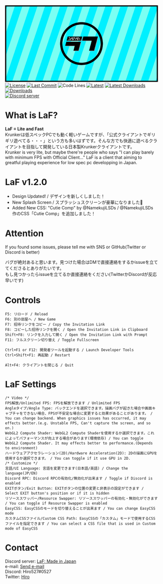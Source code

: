 ![TitleImage](https://raw.githubusercontent.com/Hiro527/LaF/master/app/img/social.png)</br>
[![License](https://img.shields.io/github/license/Hiro527/LaF?style=flat-square)](https://github.com/Hiro527/LaF/blob/master/LICENSE)
[![Last Commit](https://img.shields.io/github/last-commit/Hiro527/LaF?style=flat-square)](https://github.com/Hiro527/LaF/tree/master)
![Code Lines](https://img.shields.io/tokei/lines/github/Hiro527/LaF?style=flat-square)
[![Latest](https://img.shields.io/github/v/release/Hiro527/LaF?style=flat-square)](https://github.com/Hiro527/LaF/releases/latest)
[![Latest Downloads](https://img.shields.io/github/downloads/Hiro527/LaF/latest/total?style=flat-square)](https://github.com/Hiro527/LaF/releases/latest)
[![Downloads](https://img.shields.io/github/downloads/Hiro527/LaF/total?style=flat-square&logo=appveyor)](https://github.com/Hiro527/LaF/releases)</br>
[![Discord server](https://discord.com/api/guilds/810717714745786378/widget.png)](https://discord.gg/MpuVpx6RY3)

# What is LaF?
**LaF = Lite and Fast**</br>
Krunkerは低スペックPCでも動く軽いゲームですが、「公式クライアントでギリギリ遊べてる・・・」という方も多いはずです。そんな方でも快適に遊べるクライアントを目指して開発している日本製Krunkerクライアントです。</br>
Krunker is very lite, but maybe there're people who says "I can play barely with minimum FPS with Official Client..." LaF is a client that aiming to greatful playing experience for low spec pc developping in Japan.

# LaF v1.2.0
- Design Updated! / デザインを新しくしました！
- New Splash Screen / スプラッシュスクリーンが豪華になりました👀
- Added New CSS: "Cutie Comp" by @NamekujiLSDs / @NamekujiLSDs 作のCSS「Cutie Comp」を追加しました！

# Attention
If you found some issues, please tell me with SNS or GitHub(Twitter or Discord is better)</br>

バグが絶対あると思います。見つけた場合はDMで直接連絡をするかissueを立ててくださるとありがたいです。</br>
もし見つかったらissueを立てるか直接連絡をください(TwitterかDiscordが反応早いです)

# Controls
```
F5: リロード / Reload
F6: 別の部屋へ / New Game
F7: 招待リンクをコピー / Copy the Invitation Link
F8: コピーした招待リンクを開く / Open the Invitation Link in Clipboard
Shift+F8: リンクを入力して開く / Open the Invitation Link with Prompt
F11: フルスクリーン切り替え / Toggle Fullscreen

Ctrl+F1 or F12: 開発者ツールを起動する / Launch Developer Tools
Ctrl+Shift+F1: 再起動 / Restart

Alt+F4: クライアントを閉じる / Quit
```

# LaF Settings
```
/* Video */
FPS解放/Unlimited FPS: FPSを解放できます / Unlimited FPS
Angleタイプ/Angle Type: バックエンドを選択できます。描画バグが起きた場合や画面キャプチャをできない場合、FPSが不安定な場合に変更すると効果があることがあります。 / You can change backend. When graphics issues has occurred, it may effects better.(e.g. Unstable FPS, Can't capture the screen, and so on.)
WebGL2 Compute Shader: WebGL2 Compute Shaderを使用するか選択できます。これによってパフォーマンスが向上する場合があります(環境依存) / You can toggle WebGL2 Compute Shader. It may effects better to performance.(Depends to environment)
ハードウェアアクセラレーション(2D)/Hardware Acceleration(2D): 2Dの描画にGPUを使用するか選択できます。 / You can toggle if it use GPU in 2D.
/* Customize */
言語/UI Language: 言語を変更できます(日本語/英語) / Change the language(JP/EN)
Discord RPC: Discord RPCの有効化/無効化が出来ます / Toggle if Discord is enabled
EXITボタン/Exit Button: EXITボタンの位置の変更と非表示の設定ができます / Select EXIT button's position or if it is hidden
リソーススワッパー/Resource Swapper: リソーススワッパーの有効化・無効化ができます / You can toggle if Resource Swapper is enabled
EasyCSS: EasyCSSのモードを切り替えることが出来ます / You can change EasyCSS mode
カスタムCSSファイル/Custom CSS Path: EasyCSSの「カスタム」モードで使用するCSSファイルを指定できます / You can select a CSS file that is used in Custom mode of EasyCSS
```

# Contact
Discord server: [LaF: Made in Japan](https://discord.gg/MpuVpx6RY3)</br>
e-mail: [Send e-mail](mailto:hiro527.dev@gmail.com)</br>
Discord: Hiro527#0527</br>
Twitter: [Hiro](https://twitter.com/zHiro527)